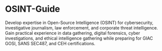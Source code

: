# OSINT-Guide
Develop expertise in Open-Source Intelligence (OSINT) for cybersecurity, investigative journalism, law enforcement, and corporate threat intelligence. Gain practical experience in data gathering, digital forensics, cyber investigations, and ethical intelligence gathering while preparing for GIAC GOSI, SANS SEC487, and CEH certifications.
